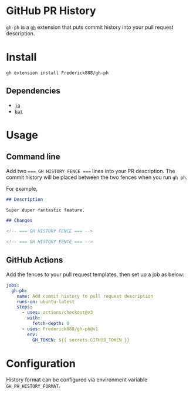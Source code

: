 # GitHub PR History

`gh-ph` is a [`gh`](https://github.com/cli/cli) extension that puts commit history into your pull request description.

# Install

`gh extension install Frederick888/gh-ph`

## Dependencies

- [`jq`](https://github.com/stedolan/jq)
- [`bat`](https://github.com/sharkdp/bat)

# Usage

## Command line

Add two `=== GH HISTORY FENCE ===` lines into your PR description. The commit history will be placed between the two fences when you run `gh ph`.

For example,

```markdown
## Description

Super duper fantastic feature.

## Changes

<!-- === GH HISTORY FENCE === -->

<!-- === GH HISTORY FENCE === -->
```

## GitHub Actions

Add the fences to your pull request templates, then set up a job as below:

```yaml
jobs:
  gh-ph:
    name: Add commit history to pull request description
    runs-on: ubuntu-latest
    steps:
      - uses: actions/checkout@v3
        with:
          fetch-depth: 0
      - uses: Frederick888/gh-ph@v1
        env:
          GH_TOKEN: ${{ secrets.GITHUB_TOKEN }}
```

# Configuration

History format can be configured via environment variable `GH_PH_HISTORY_FORMAT`.
